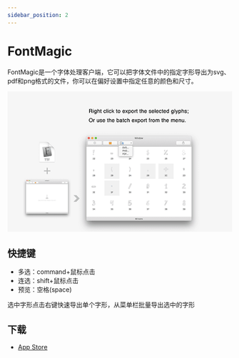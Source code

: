 ```yaml
---
sidebar_position: 2
---
```


# FontMagic

FontMagic是一个字体处理客户端，它可以把字体文件中的指定字形导出为svg、pdf和png格式的文件，你可以在偏好设置中指定任意的颜色和尺寸。


![FontMagic-mini-1](./img/FontMagic.png)

## 快捷键

* 多选：command+鼠标点击
* 连选：shift+鼠标点击
* 预览：空格(space)


选中字形点击右键快速导出单个字形，从菜单栏批量导出选中的字形


## 下载

* <a href="https://apps.apple.com/app/id1181350496">App Store</a>
